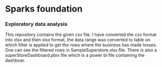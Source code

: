 # Sparks foundation

### Exploratory data analysis

This repository contains the given csv file. I have converted the csv format into xlsx and then 
xlsx format, the data range was converted to table on which filter is applied to get the 
rows where the business has made losses. One can see the filtered rows in SampleSuperstore.xlsx file.
There is also a superStoreDashboard.pbix file which is a power bi file containing the dashboar.